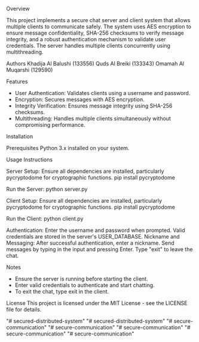 Overview

This project implements a secure chat server and client system that allows multiple clients to communicate safely. The system uses AES encryption to ensure message confidentiality, SHA-256 checksums to verify message integrity, and a robust authentication mechanism to validate user credentials. The server handles multiple clients concurrently using multithreading.

Authors
Khadija Al Balushi (133556)
Quds Al Breiki (133343)
Omamah Al Muqarshi (129590)

Features
- User Authentication: Validates clients using a username and password.
- Encryption: Secures messages with AES encryption.
- Integrity Verification: Ensures message integrity using SHA-256 checksums.
- Multithreading: Handles multiple clients simultaneously without compromising performance.

Installation

Prerequisites
Python 3.x installed on your system.

Usage Instructions

Server
Setup: Ensure all dependencies are installed, particularly pycryptodome for cryptographic functions.
pip install pycryptodome

Run the Server:
python server.py

Client
Setup: Ensure all dependencies are installed, particularly pycryptodome for cryptographic functions.
pip install pycryptodome

Run the Client:
python client.py

Authentication:
Enter the username and password when prompted. Valid credentials are stored in the server's USER_DATABASE.
Nickname and Messaging:
After successful authentication, enter a nickname.
Send messages by typing in the input and pressing Enter.
Type "exit" to leave the chat.


Notes

- Ensure the server is running before starting the client.
- Enter valid credentials to authenticate and start chatting.
- To exit the chat, type exit in the client.

License
This project is licensed under the MIT License - see the LICENSE file for details.

"# secured-distributed-system" 
"# secured-distributed-system" 
"# secure-communication" 
"# secure-communication" 
"# secure-communication" 
"# secure-communication" 
"# secure-communication" 
